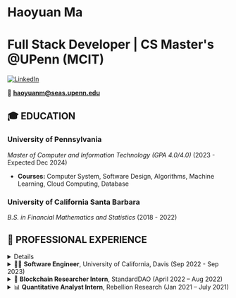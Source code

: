# Haoyuan Ma
# Full Stack Developer | CS Master's @UPenn (MCIT)

[![LinkedIn](https://img.shields.io/badge/-LinkedIn-blue?style=flat-square&logo=linkedin&logoColor=white)](https://www.linkedin.com/in/haoyuan-ma-3433241b4)

📧 **haoyuanm@seas.upenn.edu**  

## 🎓 EDUCATION

### **University of Pennsylvania**
_Master of Computer and Information Technology (GPA 4.0/4.0)_ (2023 - Expected Dec 2024)

- **Courses:** Computer System, Software Design, Algorithms, Machine Learning, Cloud Computing, Database

### **University of California Santa Barbara**
_B.S. in Financial Mathematics and Statistics_ (2018 - 2022)

## 💼 PROFESSIONAL EXPERIENCE

<details>
🚀 <b>Founding Software Engineer</b>, Boston Tech Insights - Current

- 🌐 Engineered tech development of a SaaS platform, revolutionizing business interviews.
- 🤖 Implemented a unique GPT-based system, enhancing efficiency in the business consultant and PE due diligence sectors.
- 🚀 Integrated DynamoDB with AWS services, boosting data retrieval speeds by 50% and reducing latency by 30%.
- 💡 Developed robust RESTful APIs with OAuth, prioritizing user registration and login for a secure user experience.
- 🗣 Utilized Deepgram for speech-to-text conversion, introducing real-time follow-up question generation.

</details>

<details>
<summary>👨‍💻 <b>Software Engineer</b>, University of California, Davis (Sep 2022 - Sep 2023)</summary>

- 🤖 Developed a responsive chatbot, optimizing user interactions and improving storage efficiency.
- ☁️ Leveraged cloud computing technologies, enhancing product name queries and page loading times.
- 🚀 Implemented sophisticated load balancing and deployed microservices, ensuring a consistent 99.9% uptime.
- 🧠 Integrated TensorFlow’s MoveNet Pose Detection for real-time analysis of body postures in an ergonomics-focused project.

</details>

<details>
<summary>🔗 <b>Blockchain Researcher Intern</b>, StandardDAO (April 2022 – Aug 2022)</summary>

- 🌐 Developed and tested a decentralized application (DApp), achieving a remarkable 99.5% uptime.
- 🤖 Innovatively designed a Solidity-based testing module, ensuring a 98% functional validation accuracy.

</details>

<details>
<summary>📊 <b>Quantitative Analyst Intern</b>, Rebellion Research (Jan 2021 – July 2021)</summary>

- 📈 Developed quantitative strategies, focusing on the stock and crypto markets.
- 💡 Engineered a data pipeline, enhancing data processing from major exchanges like Binance, Coinbase, and NYSE.

</details>

